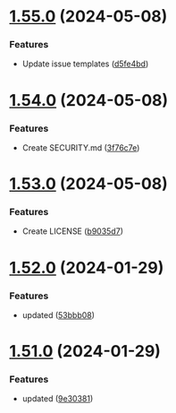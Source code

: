 # [1.55.0](https://github.com/manthanank/learn-angular/compare/v1.54.0...v1.55.0) (2024-05-08)


### Features

* Update issue templates ([d5fe4bd](https://github.com/manthanank/learn-angular/commit/d5fe4bdaedabcb7adf5749bd35f97e296b3dc4d9))



# [1.54.0](https://github.com/manthanank/learn-angular/compare/v1.53.0...v1.54.0) (2024-05-08)


### Features

* Create SECURITY.md ([3f76c7e](https://github.com/manthanank/learn-angular/commit/3f76c7e61cbd73df03fe98ff6cb5370970e5daa5))



# [1.53.0](https://github.com/manthanank/learn-angular/compare/v1.52.0...v1.53.0) (2024-05-08)


### Features

* Create LICENSE ([b9035d7](https://github.com/manthanank/learn-angular/commit/b9035d7da6fbbaa02417b1ff0214e0cf89d5e921))



# [1.52.0](https://github.com/manthanank/learn-angular/compare/v1.51.0...v1.52.0) (2024-01-29)


### Features

* updated ([53bbb08](https://github.com/manthanank/learn-angular/commit/53bbb08f32ea6f0a585f58eb9dc2d563319d57c4))



# [1.51.0](https://github.com/manthanank/learn-angular/compare/v1.50.0...v1.51.0) (2024-01-29)


### Features

* updated ([9e30381](https://github.com/manthanank/learn-angular/commit/9e30381c5d562a2fc442c4e099aa217c00714c41))



